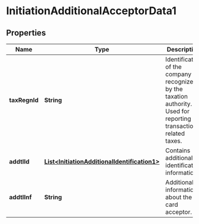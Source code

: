 

# InitiationAdditionalAcceptorData1

## Properties

Name | Type | Description | Notes
------------ | ------------- | ------------- | -------------
**taxRegnId** | **String** | Identification of the company recognized by the taxation authority.  Used for reporting transaction-related taxes. |  [optional]
**addtlId** | [**List&lt;InitiationAdditionalIdentification1&gt;**](InitiationAdditionalIdentification1.md) | Contains additional identification information. |  [optional]
**addtlInf** | **String** | Additional information about the card acceptor. |  [optional]



